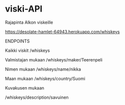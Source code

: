 # viski-API
Rajapinta Alkon viskeille

https://desolate-hamlet-64943.herokuapp.com/whiskeys

ENDPOINTS

Kaikki viskit
/whiskeys

Valmistajan mukaan
/whiskeys/maker/Teerenpeli

Nimen mukaan
/whiskeys/name/nikka

Maan mukaan
/whiskeys/country/Suomi

Kuvakusen mukaan

/whiskeys/description/savuinen
